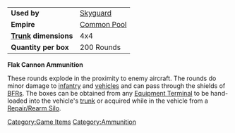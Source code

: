 |                                          |                                       |
|------------------------------------------|---------------------------------------|
| **Used by**                              | [Skyguard](Skyguard "wikilink")       |
| **Empire**                               | [Common Pool](Common_Pool "wikilink") |
| **[Trunk](Trunk "wikilink") dimensions** | 4x4                                   |
| **Quantity per box**                     | 200 Rounds                            |

**Flak Cannon Ammunition**

These rounds explode in the proximity to enemy aircraft. The rounds do
minor damage to [infantry](infantry "wikilink") and
[vehicles](vehicle "wikilink") and can pass through the shields of
[BFRs](BFR "wikilink"). The boxes can be obtained from any [Equipment
Terminal](Equipment_Terminal "wikilink") to be hand-loaded into the
vehicle's [trunk](trunk "wikilink") or acquired while in the vehicle
from a [Repair/Rearm Silo](Repair/Rearm_Silo "wikilink").

[Category:Game Items](Category:Game_Items "wikilink")
[Category:Ammunition](Category:Ammunition "wikilink")